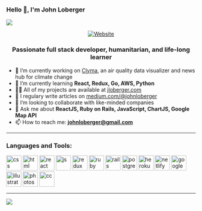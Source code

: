 ### Hello 👋, I'm John Loberger

![](https://komarev.com/ghpvc/?username=johnloberger&color=brightgreen)


   <p align="center">
      <a href="https://jloberger.com">
         <img align="center" src="https://img.shields.io/badge/JLOBERGER.COM-UP-brightgreen?style=for-the-badge" alt="Website" style="max-width:100%;">
      </a>

   </p>

<h3 align="center">Passionate full stack developer, humanitarian, and life-long learner</h3>

- 🔭 I’m currently working on [Clyma](https://github.com/johnloberger/Clyma-Frontend), an air quality data visualizer and news hub for climate change
- 🌱 I’m currently learning **React, Redux, Go, AWS, Python**
- 👨‍💻 All of my projects are available at [jloberger.com](jloberger.com)
- 📝 I regulary write articles on [medium.com/@johnloberger](medium.com/@johnloberger)
- 👥 I’m looking to collaborate with like-minded companies
- 💬 Ask me about **ReactJS, Ruby on Rails, JavaScript, ChartJS, Google Map API**
- 📫 How to reach me: **johnloberger@gmail.com**

---

### Languages and Tools:
<p align="left">
  <img src="https://simpleicons.org/icons/css3.svg" alt="css" width="40" height="40"/>
  <img src="https://simpleicons.org/icons/html5.svg" alt="html" width="40" height="40"/>
  <img src="https://simpleicons.org/icons/react.svg" alt="react" width="40" height="40"/>
  <img src="https://simpleicons.org/icons/javascript.svg" alt="js" width="40" height="40"/>
  <img src="https://simpleicons.org/icons/redux.svg" alt="redux" width="40" height="40"/>
  <img src="https://simpleicons.org/icons/ruby.svg" alt="ruby" width="40" height="40"/>
  <img src="https://simpleicons.org/icons/rubyonrails.svg" alt="rails" width="40" height="40"/>
  <img src="https://simpleicons.org/icons/postgresql.svg" alt="postgres" width="40" height="40"/>
  <img src="https://simpleicons.org/icons/heroku.svg" alt="heroku" width="40" height="40"/>
  <img src="https://simpleicons.org/icons/netlify.svg" alt="netlify" width="40" height="40"/>
  <img src="https://simpleicons.org/icons/googlemaps.svg" alt="googlemaps" width="40" height="40"/>
  <img src="https://simpleicons.org/icons/adobeillustrator.svg" alt="illustrator" width="40" height="40"/>
  <img src="https://simpleicons.org/icons/adobephotoshop.svg" alt="photoshop" width="40" height="40"/>
  <img src="https://simpleicons.org/icons/adobecreativecloud.svg" alt="cc" width="40" height="40"/>
</p>

---

<img align="center" src="https://github-readme-7ma7x.vercel.app/api?username=johnloberger&hide=stars&show_icons=true&title_color=fff&icon_color=79ff97&text_color=9f9f9f&bg_color=151515" />
